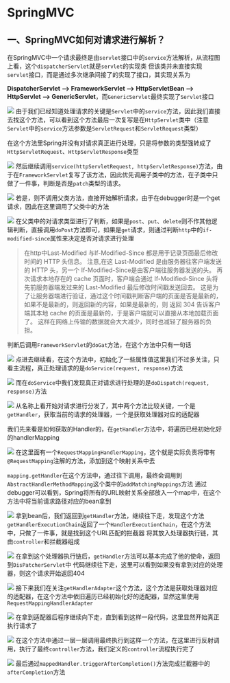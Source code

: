 # SpringMVC

## 一、SpringMVC如何对请求进行解析？

在SpringMVC中一个请求最终是由`servlet`接口中的`service`方法解析，从流程图上看，这个`dispatcherServlet`就是`servlet`的实现类
但该类并未直接实现`servlet`接口，而是通过多次继承间接了的实现了接口，其实现关系为

**DispatcherServlet --> FrameworkServlet --> HttpServletBean --> HttpServlet --> GenericServlet**，而`GenericServlet`最终实现了`Servlet`接口

![](../.vuepress/public/img/SpringMVC/DispatchServlet-extends.png)
由于我们已经知道处理请求的关键是`Servlet`中的`service`方法，因此我们直接去找这个方法，可以看到这个方法最后一次复写是在`HttpServlet`类中（注意`Servlet`中的`service`方法参数是`ServletRequest`和`ServletRequest`类型）

在这个方法里Spring并没有对请求真正进行处理，只是将参数的类型强转成了`HttpServletRequest`、`HttpServletResponse`类型

![](../.vuepress/public/img/SpringMVC/HttpServlet-Service.png)
然后继续调用`service(httpServletRequest, httpServletResponse)`方法，由于在`FrameworkServlet`复写了该方法，因此优先调用子类中的方法，在子类中只做了一件事，判断是否是`patch`类型的请求。

![](../.vuepress/public/img/SpringMVC/FrameworkServlet-Service.png)
若是，则不调用父类方法，直接开始解析请求，由于在debugger时是一个get请求，因此在这里调用了父类中的方法

![](../.vuepress/public/img/SpringMVC/HttpServlet-Service-1.png)
在父类中的对请求类型进行了判断，如果是`post`、`put`、`delete`则不作其他逻辑判断，直接调用`doPost`方法即可，如果是`get`请求，则通过判断`http`中的`if-modified-since`属性来决定是否对请求进行处理
> 在http中Last-Modified 与If-Modified-Since 都是用于记录页面最后修改时间的 HTTP 头信息。
> 注意,在这 Last-Modified 是由服务器往客户端发送的 HTTP 头，另一个 If-Modified-Since是由客户端往服务器发送的头。
> 再次请求本地存在的 cache 页面时，客户端会通过 If-Modified-Since 头将先前服务器端发过来的 Last-Modified 最后修改时间戳发送回去。
> 这是为了让服务器端进行验证，通过这个时间戳判断客户端的页面是否是最新的，如果不是最新的，则返回新的内容，如果是最新的，则 返回 304 告诉客户端其本地 cache 的页面是最新的，于是客户端就可以直接从本地加载页面了。
> 这样在网络上传输的数据就会大大减少，同时也减轻了服务器的负担。

判断后调用`FrameworkServlet`的`doGat`方法，在这个方法中只有一句话

![](../.vuepress/public/img/SpringMVC/FrameworkServlet-doGet.png)
点进去继续看，在这个方法中，初始化了一些属性值这里我们不过多关注，只看主流程，真正处理请求的是`doService(request, response)`方法

![](../.vuepress/public/img/SpringMVC/FrameworkServlet-processRequest.png)
而在`doService`中我们发现真正对请求进行处理的是`doDispatch(request, response)`方法

![](../.vuepress/public/img/SpringMVC/DispatcherServlet-doDisPatch.png)
从名称上看开始对请求进行分发了，其中两个方法比较关键，一个是`getHandler`，获取当前的请求的处理器，一个是获取处理器对应的适配器

我们先来看是如何获取的Handler的，在`getHandler`方法中，将遍历已经初始化好的handlerMapping

![](../.vuepress/public/img/SpringMVC/HandlerMapping.png)
在这里面有一个`RequestMappingHandlerMapping`，这个就是实际负责将带有`@RequestMapping`注解的方法，添加到这个映射关系中去

`mapping.getHandler`在这个方法中，通过往下调用，最终会调用到`AbstractHandlerMethodMapping`这个类中的`addMatchingMappings`方法
通过debugger可以看到，Spring将所有的URL映射关系全部放入一个map中，在这个方法中将当前请求路径对应的bean拿到

![](../.vuepress/public/img/SpringMVC/addMatchingMappings.png)
拿到bean后，我们返回到`getHandler`方法，继续往下走，发现这个方法`getHandlerExecutionChain`返回了一个`HandlerExecutionChain`，在这个方法中，只做了一件事，就是找到这个URL匹配的拦截器
将其放入处理器执行链，其由`controller`和拦截器组成

![](../.vuepress/public/img/SpringMVC/getHandlerExecutionChain.png)
在拿到这个处理器执行链后，`getHandler`方法可以基本完成了他的使命，返回到`DisPatcherServlet`中
代码继续往下走，这里可以看到如果没有拿到对应的处理器，则这个请求开始返回404

![](../.vuepress/public/img/SpringMVC/notFound.png)
接下来我们在关注`getHandlerAdapter`这个方法，这个方法是获取处理器对应的适配器，在这个方法中依旧遍历已经初始化好的适配器，显然这里使用`RequestMappingHandlerAdapter`

![](../.vuepress/public/img/SpringMVC/getHandlerAdapter.png)
在拿到适配器后程序继续向下走，直到看到这样一段代码，这里显然开始真正执行请求了

![](../.vuepress/public/img/SpringMVC/invoke-handler.png)
在这个方法中通过一层一层调用最终执行到这样一个方法，在这里进行反射调用，执行了最终`controller`方法，我们定义的`controller`流程执行完了

![](../.vuepress/public/img/SpringMVC/doInvoke.png)
最后通过`mappedHandler.triggerAfterCompletion()`方法完成拦截器中的`afterCompletion`方法





